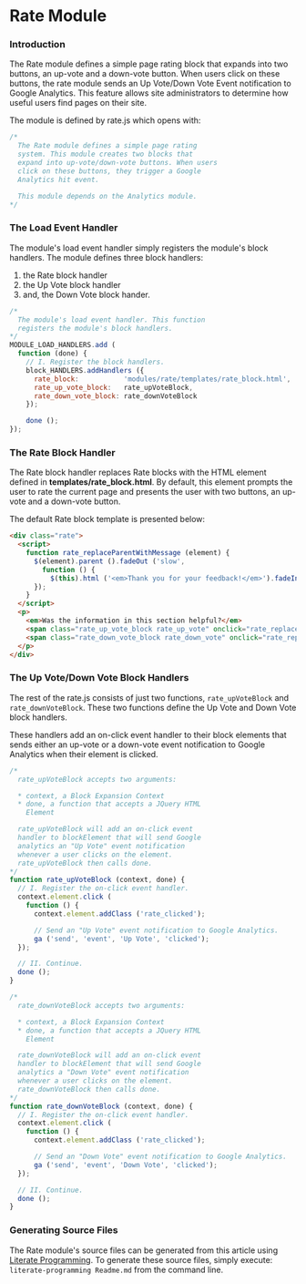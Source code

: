 Rate Module
===========

### Introduction

The Rate module defines a simple page rating block that expands into two buttons, an up-vote and a down-vote button. When users click on these buttons, the rate module sends an Up Vote/Down Vote Event notification to Google Analytics. This feature allows site administrators to determine how useful users find pages on their site.

The module is defined by rate.js which opens with:

```javascript
/*
  The Rate module defines a simple page rating
  system. This module creates two blocks that
  expand into up-vote/down-vote buttons. When users
  click on these buttons, they trigger a Google
  Analytics hit event.

  This module depends on the Analytics module.
*/
```

### The Load Event Handler

The module's load event handler simply registers the module's block handlers. The module defines three block handlers:

1. the Rate block handler
2. the Up Vote block handler
3. and, the Down Vote block hander. 

```javascript
/*
  The module's load event handler. This function
  registers the module's block handlers.
*/
MODULE_LOAD_HANDLERS.add (
  function (done) {
    // I. Register the block handlers.
    block_HANDLERS.addHandlers ({
      rate_block:           'modules/rate/templates/rate_block.html',
      rate_up_vote_block:   rate_upVoteBlock,
      rate_down_vote_block: rate_downVoteBlock
    });

    done ();
});
```

### The Rate Block Handler

The Rate block handler replaces Rate blocks with the HTML element defined in **templates/rate_block.html**. By default, this element prompts the user to rate the current page and presents the user with two buttons, an up-vote and a down-vote button.

The default Rate block template is presented below:

```html
<div class="rate">
  <script>
    function rate_replaceParentWithMessage (element) {
      $(element).parent ().fadeOut ('slow',
        function () {
          $(this).html ('<em>Thank you for your feedback!</em>').fadeIn ('slow');
      });
    }
  </script>
  <p>
    <em>Was the information in this section helpful?</em>
    <span class="rate_up_vote_block rate_up_vote" onclick="rate_replaceParentWithMessage (this);">Yes</span>/
    <span class="rate_down_vote_block rate_down_vote" onclick="rate_replaceParentWithMessage (this);">No</span>
  </p>
</div>
```
<!--- [templates/rate_block.html.default](#The Rate Block Handler "save:") -->

### The Up Vote/Down Vote Block Handlers

The rest of the rate.js consists of just two functions, `rate_upVoteBlock` and `rate_downVoteBlock`. These two functions define the Up Vote and Down Vote block handlers.

These handlers add an on-click event handler to their block elements that sends either an up-vote or a down-vote event notification to Google Analytics when their element is clicked. 

```javascript
/*
  rate_upVoteBlock accepts two arguments:

  * context, a Block Expansion Context
  * done, a function that accepts a JQuery HTML
    Element

  rate_upVoteBlock will add an on-click event
  handler to blockElement that will send Google
  analytics an "Up Vote" event notification
  whenever a user clicks on the element.
  rate_upVoteBlock then calls done.
*/
function rate_upVoteBlock (context, done) {
  // I. Register the on-click event handler.
  context.element.click (
    function () {
      context.element.addClass ('rate_clicked');

      // Send an "Up Vote" event notification to Google Analytics.
      ga ('send', 'event', 'Up Vote', 'clicked');
  });

  // II. Continue.
  done ();
}

/*
  rate_downVoteBlock accepts two arguments:

  * context, a Block Expansion Context
  * done, a function that accepts a JQuery HTML
    Element

  rate_downVoteBlock will add an on-click event
  handler to blockElement that will send Google
  analytics a "Down Vote" event notification
  whenever a user clicks on the element.
  rate_downVoteBlock then calls done.
*/
function rate_downVoteBlock (context, done) {
  // I. Register the on-click event handler.
  context.element.click (
    function () {
      context.element.addClass ('rate_clicked');

      // Send an "Down Vote" event notification to Google Analytics.
      ga ('send', 'event', 'Down Vote', 'clicked');
  });

  // II. Continue.
  done ();
}
```

### Generating Source Files

The Rate module's source files can be generated from this article using [Literate Programming](https://github.com/jostylr/literate-programming). To generate these source files, simply execute: `literate-programming Readme.md` from the command line.

<!--
#### Rate.js
```
_"Introduction"

_"The Load Event Handler"

_"The Up Vote/Down Vote Block Handlers"
```
[rate.js](#Rate.js "save:")
-->
